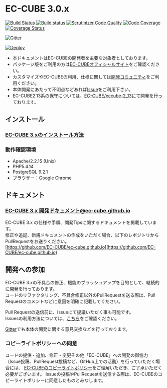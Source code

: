 # EC-CUBE 3.0.x

[![Build Status](https://travis-ci.org/EC-CUBE/ec-cube.svg?branch=3.0)](https://travis-ci.org/EC-CUBE/ec-cube)
[![Build status](https://ci.appveyor.com/api/projects/status/lg3uh1539cwln2g6/branch/3.0?svg=true)](https://ci.appveyor.com/project/ECCUBE/ec-cube/branch/3.0)
[![Scrutinizer Code Quality](https://scrutinizer-ci.com/g/EC-CUBE/ec-cube/badges/quality-score.png?b=3.0)](https://scrutinizer-ci.com/g/EC-CUBE/ec-cube/?branch=3.0)
[![Code Coverage](https://scrutinizer-ci.com/g/EC-CUBE/ec-cube/badges/coverage.png?b=3.0)](https://scrutinizer-ci.com/g/EC-CUBE/ec-cube/?branch=3.0)
[![Coverage Status](https://coveralls.io/repos/github/EC-CUBE/ec-cube/badge.svg?branch=3.0)](https://coveralls.io/github/EC-CUBE/ec-cube?branch=3.0)
  
[![Gitter](https://badges.gitter.im/Join%20Chat.svg)](https://gitter.im/EC-CUBE/ec-cube?utm_source=badge&utm_medium=badge&utm_campaign=pr-badge)

[![Deploy](https://www.herokucdn.com/deploy/button.png)](https://heroku.com/deploy)


+ 本ドキュメントはEC-CUBEの開発者を主要な対象者としております。  
+ パッケージ版をご利用の方は[EC-CUBEオフィシャルサイト](http://www.ec-cube.net)をご確認ください。  
+ カスタマイズやEC-CUBEの利用、仕様に関しては[開発コミュニティ](http://xoops.ec-cube.net)をご利用ください。  
+ 本体開発にあたって不明点などあれば[Issue](https://github.com/EC-CUBE/ec-cube/wiki/Issues%E3%81%AE%E5%88%A9%E7%94%A8%E6%96%B9%E6%B3%95)をご利用下さい。
+ EC-CUBE2.13系の保守については、[EC-CUBE/eccube-2_13](https://github.com/EC-CUBE/eccube-2_13/)にて開発を行っております。

## インストール

### [EC-CUBE 3.xのインストール方法](http://ec-cube.github.io/quickstart_install)


### 動作確認環境

* Apache/2.2.15 (Unix)
* PHP5.4.14
* PostgreSQL 9.2.1   
* ブラウザー：Google Chrome  

## ドキュメント

### [EC-CUBE 3.x 開発ドキュメント@ec-cube.github.io](http://ec-cube.github.io/)


EC-CUBE 3.x の仕様や手順、開発Tipsに関するドキュメントを掲載しています。  
修正や追記、新規ドキュメントの作成をいただく場合、以下のレポジトリからPullRequestをお送りください。  
[https://github.com/EC-CUBE/ec-cube.github.io](https://github.com/EC-CUBE/ec-cube.github.io)

## 開発への参加

EC-CUBE 3.xの不具合の修正、機能のブラッシュアップを目的として、継続的に開発を行っております。  
コードのリファクタリング、不具合修正以外のPullRequestを送る際は、Pull Requestのコメントなどに意図を明確に記載してください。  

Pull Requestの送信前に、Issueにて提議いただく事も可能です。  
Issuesの利用方法については、[こちら](https://github.com/EC-CUBE/ec-cube/wiki/Issues%E3%81%AE%E5%88%A9%E7%94%A8%E6%96%B9%E6%B3%95)をご確認ください。  

[Gitter](https://gitter.im/EC-CUBE/ec-cube)でも本体の開発に関する意見交換などを行っております。



### コピーライトポリシーへの同意

コードの提供・追加、修正・変更その他「EC-CUBE」への開発の御協力（Issue投稿、PullRequest投稿など、GitHub上での活動）を行っていただく場合には、
[EC-CUBEのコピーライトポリシー](https://github.com/EC-CUBE/ec-cube/blob/50de4ac511ab5a5577c046b61754d98be96aa328/LICENSE.txt)をご理解いただき、ご了承いただく必要がございます。
Issueの投稿やPullRequestを送信する際は、EC-CUBEのコピーライトポリシーに同意したものとみなします。

